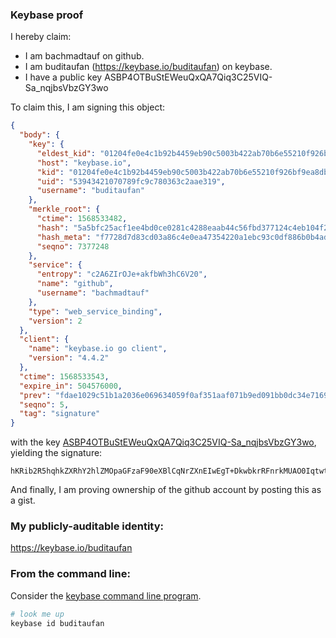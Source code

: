 ### Keybase proof

I hereby claim:

  * I am bachmadtauf on github.
  * I am buditaufan (https://keybase.io/buditaufan) on keybase.
  * I have a public key ASBP4OTBuStEWeuQxQA7Qiq3C25VIQ-Sa_nqjbsVbzGY3wo

To claim this, I am signing this object:

```json
{
  "body": {
    "key": {
      "eldest_kid": "01204fe0e4c1b92b4459eb90c5003b422ab70b6e55210f926bf9ea8dbb156f3198df0a",
      "host": "keybase.io",
      "kid": "01204fe0e4c1b92b4459eb90c5003b422ab70b6e55210f926bf9ea8dbb156f3198df0a",
      "uid": "53943421070789fc9c780363c2aae319",
      "username": "buditaufan"
    },
    "merkle_root": {
      "ctime": 1568533482,
      "hash": "5a5bfc25acf1ee4bd0ce0281c4288eaab44c56fbd377124c4eb104f23b6cfacbce027866d7a7341befff90b310f8886c42b82956026f14723c84f3e5fae12583",
      "hash_meta": "f7728d7d83cd03a86c4e0ea47354220a1ebc93c0df886b0b4ad3ecb204508b8d",
      "seqno": 7377248
    },
    "service": {
      "entropy": "c2A6ZIrOJe+akfbWh3hC6V20",
      "name": "github",
      "username": "bachmadtauf"
    },
    "type": "web_service_binding",
    "version": 2
  },
  "client": {
    "name": "keybase.io go client",
    "version": "4.4.2"
  },
  "ctime": 1568533543,
  "expire_in": 504576000,
  "prev": "fdae1029c51b1a2036e069634059f0af351aaf071b9ed091bb0dc34e7169932d",
  "seqno": 5,
  "tag": "signature"
}
```

with the key [ASBP4OTBuStEWeuQxQA7Qiq3C25VIQ-Sa_nqjbsVbzGY3wo](https://keybase.io/buditaufan), yielding the signature:

```
hKRib2R5hqhkZXRhY2hlZMOpaGFzaF90eXBlCqNrZXnEIwEgT+DkwbkrRFnrkMUAO0IqtwtuVSEPkmv56o27FW8xmN8Kp3BheWxvYWTESpcCBcQg/a4QKcUbGiA24GljQFnwrzUarwcbntCRuw3DTnFpky3EIAStTmX8RpkaSDa6NkaVthj+NmCCdzVF/xfSdGbUMuBLAgHCo3NpZ8RAjIWHiHNEMsu6ZQ7Bb21tuLwgAEq8ujPLgdfhJGZlhcUzbURZtzFDNcWJ9PvKdJbYhLtWPF+fAuOnMH2SlVzUB6hzaWdfdHlwZSCkaGFzaIKkdHlwZQildmFsdWXEIAZxyqUnpYffq/Fz98ersvksEWAxFJDZz0hUy/ucety1o3RhZ80CAqd2ZXJzaW9uAQ==

```

And finally, I am proving ownership of the github account by posting this as a gist.

### My publicly-auditable identity:

https://keybase.io/buditaufan

### From the command line:

Consider the [keybase command line program](https://keybase.io/download).

```bash
# look me up
keybase id buditaufan
```
